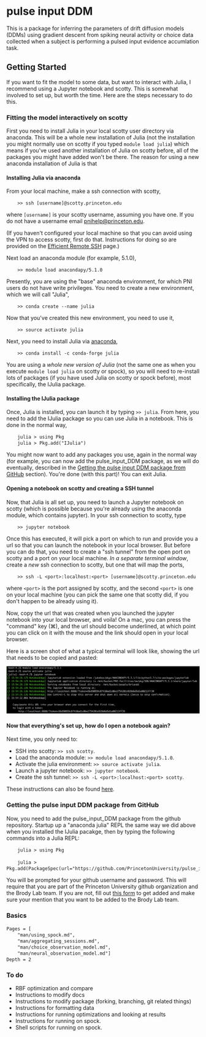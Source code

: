 # pulse input DDM

This is a package for inferring the parameters of drift diffusion models (DDMs) using gradient descent from spiking neural activity or choice data collected when a subject is performing a pulsed input evidence accumlation task.

## Getting Started

If you want to fit the model to some data, but want to interact with Julia, I recommend using a Jupyter notebook and scotty. This is somewhat involved to set up, but worth the time. Here are the steps necessary to do this.

### Fitting the model interactively on scotty

First you need to install Julia in your local scotty user directory via anaconda. This will be a whole new installation of Julia (not the installation you might normally use on scotty if you typed `module load julia`) which means if you've used another installation of Julia on scotty before, all of the packages you might have added won't be there. The reason for using a new anaconda installation of Julia is that 

#### Installing Julia via anaconda

From your local machine, make a ssh connection with scotty, 

```
    >> ssh [username]@scotty.princeton.edu
```

where `[username]` is your scotty username, assuming you have one. If you do not have a username email <pnihelp@princeton.edu>.

(If you haven't configured your local machine so that you can avoid using the VPN to access scotty, first do that. Instructions for doing so are provided on the [Efficient Remote SSH](@ref) page.)

Next load an anaconda module (for example, 5.1.0), 

```
    >> module load anacondapy/5.1.0
``` 

Presently, you are using the "base" anaconda environment, for which PNI users do not have write privileges. You need to create a new environment, which we will call "Julia",

```
    >> conda create --name julia
``` 

Now that you've created this new environment, you need to use it, 

```
    >> source activate julia
``` 

Next, you need to install Julia via [anaconda](https://anaconda.org/conda-forge/julia), 

```
    >> conda install -c conda-forge julia
```

You are using a *whole new version of Julia* (not the same one as when you execute `module load julia` on scotty or spock), so you will need to re-install lots of packages (if you have used Julia on scotty or spock before), most specifically, the IJulia package.

#### Installing the IJulia package

Once, Julia is installed, you can launch it by typing `>> julia`. From here, you need to add the IJulia package so you can use Julia in a notebook. This is done in the normal way,

```
    julia > using Pkg
    julia > Pkg.add("IJulia")
```

You might now want to add any packages you use, again in the normal way (for example, you can now add the pulse_input_DDM package, as we will do eventually, described in the [Getting the pulse input DDM package from GitHub](@ref) section). You're done (with this part)! You can exit Julia.

#### Opening a notebook on scotty and creating a SSH tunnel

Now, that Julia is all set up, you need to launch a Jupyter notebook on scotty (which is possible because you're already using the anaconda module, which contains jupyter). In your ssh connection to scotty, type 

```
    >> jupyter notebook
``` 

Once this has executed, it will pick a port on which to run and provide you a url so that you can launch the notebook in your local browser. But before you can do that, you need to create a "ssh tunnel" from the open port on scotty and a port on your local machine. *In a separate terminal window*, create a *new* ssh connection to scotty, but one that will map the ports, 

```
    >> ssh -L <port>:localhost:<port> [username]@scotty.princeton.edu
``` 

where `<port>` is the port assigned by scotty, and the second `<port>` is one on your local machine (you can pick the same one that scotty did, if you don't happen to be already using it).

Now, copy the url that was created when you launched the jupyter notebook into your local browser, and voila! On a mac, you can press the "command" key (⌘), and the url should become underlined, at which point you can click on it with the  mouse and the link should open in your local browser.

Here is a screen shot of what a typical terminal will look like, showing the url that needs to be copied and pasted:

![notebook-screen-shot](./assets/notebook-screen-shot.png)

#### Now that everything's set up, how do I open a notebook again?

Next time, you only need to:

- SSH into scotty: `>> ssh scotty`.
- Load the anaconda module: `>> module load anacondapy/5.1.0`.
- Activate the julia environment: `>> source activate julia`.
- Launch a jupyter notebook: `>> jupyter notebook`.
- Create the ssh tunnel: `>> ssh -L <port>:localhost:<port> scotty`.

These instructions can also be found [here](https://brodylabwiki.princeton.edu/wiki/index.php/Internal:IJulia_notebook_on_scotty).

###  Getting the pulse input DDM package from GitHub

Now, you need to add the pulse_input_DDM package from the github repository. Startup up a "anaconda julia" REPL the same way we did above when you installed the IJulia pacakge, then  by typing the following commands into a Julia REPL:

```
    julia > using Pkg
    
    julia > Pkg.add(PackageSpec(url="https://github.com/PrincetonUniversity/pulse_input_DDM/"))
```

You will be prompted for your github username and password. This will require that you are part of the Princeton University github organization and the Brody Lab team. If you are not, fill out [this form](https://forms.rc.princeton.edu/github) to get added and make sure your mention that you want to be added to the Brody Lab team.

### Basics

```@contents
Pages = [
    "man/using_spock.md",
    "man/aggregating_sessions.md",
    "man/choice_observation_model.md",
    "man/neural_observation_model.md"]
Depth = 2
```

### To do

- RBF optimization and compare
- Instructions to modify docs
- Instructions to modify package (forking, branching, git related things)
- Instructions for formatting data
- Instructions for running optimizations and looking at results
- Instructions for running on spock.
- Shell scripts for running on spock.
